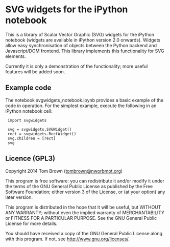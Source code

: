 

# SVG widgets for the iPython notebook


This is a library of Scalar Vector Graphic (SVG) widgets for the
iPython notebook (widgets are available in iPython version 2.0
onwards). Widgets allow easy synchronisation of objects between the
Python backend and Javascript/DOM frontend. This library implements
this functionality for SVG elements.

Currently it is only a demonstration of the functionality; more useful
features will be added soon.


## Example code

The notebook svgwidgets_notebook.ipynb provides a basic example of the
code in operation. For the simplest example, execute the following in
an iPython notebook cell:

     import svgwidgets

     svg = svgwidgets.SVGWidget()
     rect = svgwidgets.RectWidget()
     svg.children = [rect]
     svg



## Licence (GPL3)


Copyright 2014 Tom Brown (tombrown@nworbmot.org)

This program is free software: you can redistribute it and/or
modify it under the terms of the GNU General Public License as
published by the Free Software Foundation; either version 3 of the
License, or (at your option) any later version.

This program is distributed in the hope that it will be useful,
but WITHOUT ANY WARRANTY; without even the implied warranty of
MERCHANTABILITY or FITNESS FOR A PARTICULAR PURPOSE.  See the
GNU General Public License for more details.

You should have received a copy of the GNU General Public License
along with this program.  If not, see <http://www.gnu.org/licenses/>.

